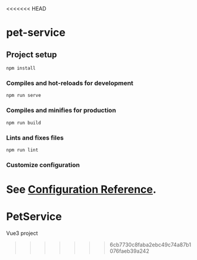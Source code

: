 <<<<<<< HEAD
# pet-service

## Project setup
```
npm install
```

### Compiles and hot-reloads for development
```
npm run serve
```

### Compiles and minifies for production
```
npm run build
```

### Lints and fixes files
```
npm run lint
```

### Customize configuration
See [Configuration Reference](https://cli.vuejs.org/config/).
=======
# PetService
Vue3 project
>>>>>>> 6cb7730c8faba2ebc49c74a87b1076faeb39a242
